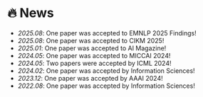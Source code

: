 # 🔥 News
- *2025.08*: One paper was accepted to EMNLP 2025 Findings!
- *2025.08*: One paper was accepted to CIKM 2025!
- *2025.01*: One paper was accepted to AI Magazine!
- *2024.05*: One paper was accepted to MICCAI 2024!
- *2024.05*: Two papers were accepted by ICML 2024!
- *2024.02*: One paper was accepted by Information Sciences!
- *2023.12*: One paper was accepted by AAAI 2024!
- *2022.08*: One paper was accepted by Information Sciences!
